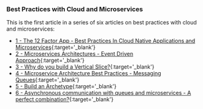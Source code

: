 ### Best Practices with Cloud and Microservices

This is the first article in a series of six articles on best practices with cloud and microservices:
- [1 - The 12 Factor App - Best Practices In Cloud Native Applications and Microservices](/blog/12-factor-app-cloud-native-microservices-best-practices){:target='_blank'}
- [2 - Microservices Architectures - Event Driven Approach](/blog/introduction-to-event-driven-architectures-with-microservices){:target='_blank'}
- [3 - Why do you build a Vertical Slice?](/blog/software-best-practices-building-a-vertical-slice){:target='_blank'}
- [4 - Microservice Architecture Best Practices - Messaging Queues](/blog/messaging-queues-and-asynchronous-communication-in-microservices){:target='_blank'}
- [5 - Build an Archetype](/blog/creating-archetypes-in-microservices-architectures-best-practices){:target='_blank'}
- [6 - Asynchronous communication with queues and microservices - A perfect combination?](/blog/asynchronous-communication-with-queues-in-microservices){:target='_blank'}